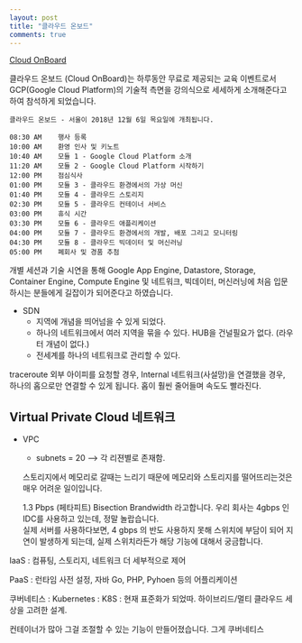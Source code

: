 ```yaml
---
layout: post
title: "클라우드 온보드"
comments: true
---
```



[Cloud OnBoard](
https://cloudplatformonline.com/2018-onboard-kr-q4?4BEiQABVDF-c3Lkwr9Vy2R0AwXOMyqeKz-a8gnXI9b-1ts9i54mZ7w_wcB)  


클라우드 온보드 (Cloud OnBoard)는 하루동안 무료로 제공되는 교육 이벤트로서 GCP(Google Cloud Platform)의 기술적 측면을 강의식으로 세세하게 소개해준다고 하여 참석하게 되었습니다.

```
클라우드 온보드 - 서울이 2018년 12월 6일 목요일에 개최됩니다.

08:30 AM	행사 등록
10:00 AM	환영 인사 및 키노트
10:40 AM	모듈 1 - Google Cloud Platform 소개
11:20 AM	모듈 2 - Google Cloud Platform 시작하기
12:00 PM	점심식사
01:00 PM	모듈 3 - 클라우드 환경에서의 가상 머신
01:40 PM	모듈 4 - 클라우드 스토리지
02:30 PM	모듈 5 - 클라우드 컨테이너 서비스
03:00 PM	휴식 시간
03:30 PM	모듈 6 - 클라우드 애플리케이션
04:00 PM	모듈 7 - 클라우드 환경에서의 개발, 배포 그리고 모니터링
04:30 PM	모듈 8 - 클라우드 빅데이터 및 머신러닝
05:00 PM	폐회사 및 경품 추첨
```

개별 세션과 기술 시연을 통해 Google App Engine, Datastore, Storage, Container Engine, Compute Engine 및 네트워크, 빅데이터, 머신러닝에 처음 입문하시는 분들에게 길잡이가 되어준다고 하였습니다. 

-  SDN
   - 지역에 개념을 띄어넘을 수 있게 되었다.
   - 하나의 네트워크에서 여러 지역을 묶을 수 있다. HUB을 건널필요가 없다. (라우터 개념이 없다.)
   - 전세계를 하나의 네트워크로 관리할 수 있다.
   
traceroute 외부 아이피를 요청할 경우, Internal 네트워크(사설망)을 연결했을 경우, 하나의 홉으로만 연결할 수 있게 됩니다.
홉이 훨씬 줄어들며 속도도 빨라진다.

Virtual Private Cloud 네트워크
---
 - VPC
   - subnets = 20 --> 각 리젼별로 존재함.
   
   
   스토리지에서 메모리로 갈때는 느리기 때문에 메모리와 스토리지를 떨어뜨리는것은 매우 어려운 일이입니다. 
   
   1.3 Pbps (페타피트) Bisection Brandwidth 라고합니다. 우리 회사는 4gbps 인 IDC를 사용하고 있는데, 정말 놀랍습니다.   
  실제 서버를 사용하다보면, 4 gbps 의 반도 사용하지 못해 스위치에 부담이 되어 지연이 발생하게 되는데, 실제 스위치라든가 해당 기능에 대해서 궁금합니다.  
  
  IaaS : 컴퓨팅, 스토리지, 네트워크 더 세부적으로 제어
  
  PaaS : 런타임 사전 설정, 자바 Go, PHP, Pyhoen 등의 어플리케이션
  
  
  쿠버네티스 : Kubernetes : K8S : 현재 표준화가 되었따.
  하이브리드/멀티 클라우드 세상을 고려한 설계.
  
  컨테이너가 많아 그걸 조절할 수 있는 기능이 만들어졌습니다. 그게 쿠버네티스
 
  

 



